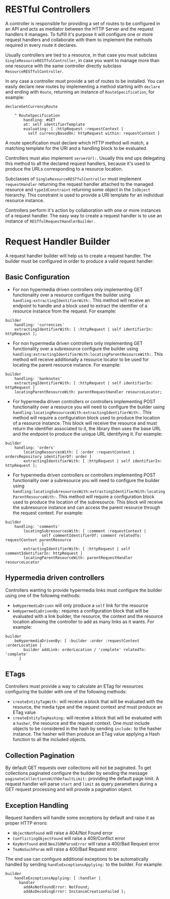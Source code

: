 # RESTful Controllers

A controller is responsible for providing a set of routes to be configured in an API and acts as mediator between the HTTP Server and the request handlers it manages. To fulfill it's purpose it will configure one or more request handlers and collaborate with them to implement the methods required in every route it declares.

Usually controllers are tied to a resource, in that case you must subclass `SingleResourceRESTfulController`, in case you want to manage more than one resource with the same controller directly subclass `ResourceRESTfulController`.

In any case a controller must provide a set of routes to be installed. You can easily declare new routes by implementing a method starting with `declare` and ending with `Route`, returning an instance of `RouteSpecification`, for example:

```smalltalk
declareGetCurrencyRoute

	^ RouteSpecification
		handling: #GET
		at: self identifierTemplate
		evaluating: [ :httpRequest :requestContext |
          self currencyBasedOn: httpRequest within: requestContext ]

```
A route specification must declare which HTTP method will match, a matching template for the URI and a handling block to be evaluated.

Controllers must also implement `serverUrl:`. Usually this end ups delegating this method to all the declared request handlers, because it's used to produce the URLs corresponding to a resource location.

Subclasses of `SingleResourceRESTfulController` must implement `requestHandler` returning the request handler attached to the managed resource and `typeIdConstraint` returning some object in the `IsObject` hierarchy. This constraint is used to provide a URI template for an individual resource instance.

Controllers perform it's action by collaboration with one or more instances of a request handler. The easy way to create a request handler is to use an instance of `RESTfulRequestHandlerBuilder`.

# Request Handler Builder

A request handler builder will help us to create a request handler. The builder must be configured in order to produce a valid request handler:

## Basic Configuration

- For non hypermedia driven controllers only implementing GET functionality over a resource configure the builder using `handling:extractingIdentifierWith:`. This method will receive an endpoint to handle and a block used to extract the identifier of a resource instance from the request. For example:
```smalltalk
builder
    handling: 'currencies'
    extractingIdentifierWith: [ :httpRequest | self identifierIn: httpRequest ];
```
- For non hypermedia driven controllers only implementing GET functionality over a subresource configure the builder using `handling:extractingIdentifierWith:locatingParentResourceWith:`. This method will receive additionally a resource locator to be used for locating the parent resource instance. For example:
```smalltalk
builder
    handling: 'banknotes'
    extractingIdentifierWith: [ :httpRequest | self identifierIn: httpRequest ]
    locatingParentResourceWith: parentRequestHandler resourceLocator;
```
- For hypermedia driven controllers or controllers implementing POST functionality over a resource you will need to configure the builder using `handling:locatingResourcesWith:extractingIdentifierWith:`. This method will require a configuration block used to produce the location of a resource instance. This block will receive the resource and must return the identifier associated to it, the library then uses the base URL and the endpoint to produce the unique URL identifying it. For example:
```smalltalk
builder
    handling: 'orders'
		locatingResourcesWith: [ :order :requestContext | ordersRepository identifierOf: order ]
		extractingIdentifierWith: [ :httpRequest | self identifierIn: httpRequest ];
```
- For hypermedia driven controllers or controllers implementing POST functionality over a subresource you will need to configure the builder using `handling:locatingSubresourcesWith:extractingIdentifierWith:locatingParentResourceWith:`. This method will require a configuration block used to produce the location of the subresource. This block will receive the subresource instance and can access the parent resource through the request context. For example:
```smalltalk
builder
    handling: 'comments'
		locatingSubresourcesWith: [ :comment :requestContext |
				self commentIdentifierOf: comment relatedTo: requestContext parentResource
				]
		extractingIdentifierWith: [ :httpRequest | self commentIdentifierIn: httpRequest ]
		locatingParentResourceWith: parentRequestHandler resourceLocator
```

## Hypermedia driven controllers

Controllers wanting to provide hypermedia links must configure the builder using one of the following methods:
- `beHypermediaDriven` will only produce a `self` link for the resource
- `beHypermediaDrivenBy:` requires a configuration block that will be evaluated with a link builder, the resource, the context and the resource location allowing the controller to add as many links as it wants. For example:
```smalltalk
builder
    beHypermediaDrivenBy: [ :builder :order :requestContext :orderLocation |
        builder addLink: orderLocation / 'complete' relatedTo: 'complete'
      ]
```

## ETags

Controllers must provide a way to calculate an ETag for resources configuring the builder with one of the following methods:
- `createEntityTagWith:` will receive a block that will be evaluated with the resource, the media type and the request context and must produce an ETag value
- `createEntityTagHashing:` will receive a block that will be evaluated with a `hasher`, the resource and the request context. One must include objects to be considered in the hash by sending `include:` to the hasher instance. The hasher will then produce an ETag value applying a Hash function to all the included objects.

## Collection Pagination

By default GET requests over collections will not be paginated. To get collections paginated configure the builder by sending the message `paginateCollectionsWithDefaultLimit:` providing the default page limit. A request handler will parse `start` and `limit` as query parameters during a GET request processing and will provide a pagination object.

## Exception Handling

Request handlers will handle some exceptions by default and raise it as proper HTTP errors:
- `ObjectNotFound` will raise a 404/Not Found error
- `ConflictingObjectFound` will raise a 409/Conflict error
- `KeyNotFound` and `NeoJSONParseError` will raise a 400/Bad Request error
- `TeaNoSuchParam` will raise a 400/Bad Request error

The end use can configure additional exceptions to be automatically handled by sending `handleExceptionsApplying:` to the builder. For example:
```smalltalk
builder
    handleExceptionsApplying: [ :handler |
      handler
        addAsNotFoundError: NotFound;
        addAsDecodingError: InstanceCreationFailed ];
```
